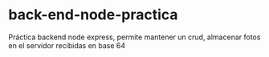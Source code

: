 # back-end-node-practica
Práctica backend node express, permite mantener un crud, almacenar fotos en el servidor recibidas en base 64 
